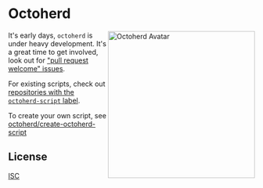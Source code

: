 # Octoherd

<a href="https://myoctocat.dev/@gr2m/octoherd/"><img alt="Octoherd Avatar" src="https://raw.githubusercontent.com/octoherd/octoherd/main/assets/octoherd-flipped.gif" width=300 height=300 align=right></a>

It's early days, `octoherd` is under heavy development. It's a great time to get involved, look out for ["pull request welcome" issues](https://github.com/issues?q=is%3Aopen+org%3Aoctoherd+label%3A%22pull+request+welcome%22).

For existing scripts, check out [repositories with the `octoherd-script` label](https://github.com/topics/octoherd-script).

To create your own script, see [octoherd/create-octoherd-script](https://github.com/octoherd/create-octoherd-script)

## License

[ISC](LICENSE.md)
